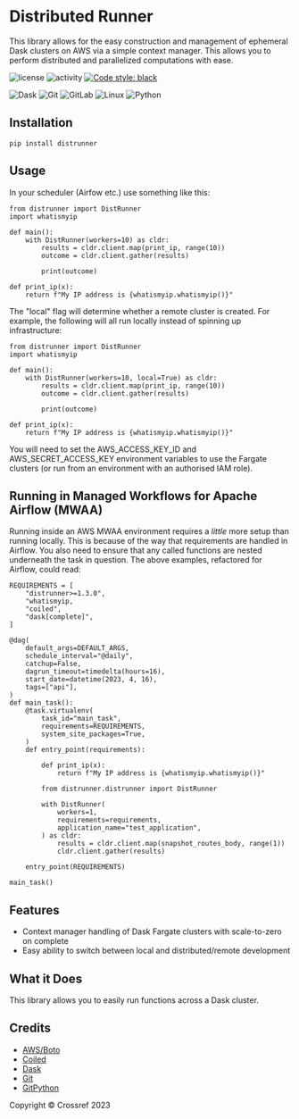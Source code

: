 # Distributed Runner
This library allows for the easy construction and management of ephemeral Dask clusters on AWS via a simple context manager. This allows you to perform distributed and parallelized computations with ease.

![license](https://img.shields.io/gitlab/license/crossref/labs/distrunner) ![activity](https://img.shields.io/gitlab/last-commit/crossref/labs/distrunner) <a href="https://github.com/psf/black"><img alt="Code style: black" src="https://img.shields.io/badge/code%20style-black-000000.svg"></a>

![Dask](https://img.shields.io/badge/dask-%23092E20.svg?style=for-the-badge&logo=dask&logoColor=white) ![Git](https://img.shields.io/badge/git-%23F05033.svg?style=for-the-badge&logo=git&logoColor=white) ![GitLab](https://img.shields.io/badge/gitlab-%23121011.svg?style=for-the-badge&logo=gitlab&logoColor=white) ![Linux](https://img.shields.io/badge/Linux-FCC624?style=for-the-badge&logo=linux&logoColor=black) ![Python](https://img.shields.io/badge/python-3670A0?style=for-the-badge&logo=python&logoColor=ffdd54)

## Installation

    pip install distrunner

## Usage

In your scheduler (Airfow etc.) use something like this:

    from distrunner import DistRunner
    import whatismyip

    def main():
        with DistRunner(workers=10) as cldr:
            results = cldr.client.map(print_ip, range(10))
            outcome = cldr.client.gather(results)
    
            print(outcome)

    def print_ip(x):
        return f"My IP address is {whatismyip.whatismyip()}"

The "local" flag will determine whether a remote cluster is created. For example, the following will all run locally instead of spinning up infrastructure:

    from distrunner import DistRunner
    import whatismyip

    def main():
        with DistRunner(workers=10, local=True) as cldr:
            results = cldr.client.map(print_ip, range(10))
            outcome = cldr.client.gather(results)
    
            print(outcome)

    def print_ip(x):
        return f"My IP address is {whatismyip.whatismyip()}"

You will need to set the AWS_ACCESS_KEY_ID and AWS_SECRET_ACCESS_KEY environment variables to use the Fargate clusters (or run from an environment with an authorised IAM role).

## Running in Managed Workflows for Apache Airflow (MWAA)
Running inside an AWS MWAA environment requires a _little_ more setup than running locally. This is because of the way that requirements are handled in Airflow. You also need to ensure that any called functions are nested underneath the task in question. The above examples, refactored for Airflow, could read:

    REQUIREMENTS = [
        "distrunner>=1.3.0",
        "whatismyip,
        "coiled",
        "dask[complete]",
    ]

    @dag(
        default_args=DEFAULT_ARGS,
        schedule_interval="@daily",
        catchup=False,
        dagrun_timeout=timedelta(hours=16),
        start_date=datetime(2023, 4, 16),
        tags=["api"],
    )
    def main_task():
        @task.virtualenv(
            task_id="main_task",
            requirements=REQUIREMENTS,
            system_site_packages=True,
        )
        def entry_point(requirements):
            
            def print_ip(x):
                return f"My IP address is {whatismyip.whatismyip()}"

            from distrunner.distrunner import DistRunner

            with DistRunner(
                workers=1,
                requirements=requirements,
                application_name="test_application",
            ) as cldr:
                results = cldr.client.map(snapshot_routes_body, range(1))
                cldr.client.gather(results)
    
        entry_point(REQUIREMENTS)

    main_task()


## Features
* Context manager handling of Dask Fargate clusters with scale-to-zero on complete
* Easy ability to switch between local and distributed/remote development

## What it Does
This library allows you to easily run functions across a Dask cluster.

## Credits

* [AWS/Boto](https://github.com/boto/botocore)
* [Coiled](https://coiled.io)
* [Dask](https://www.dask.org/)
* [Git](https://git-scm.com/)
* [GitPython](https://github.com/gitpython-developers/GitPython)

Copyright &copy; Crossref 2023 